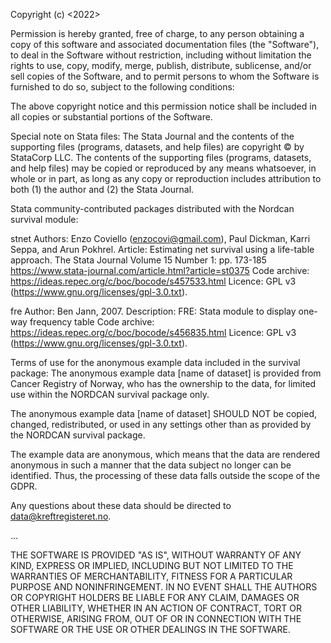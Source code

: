Copyright (c) <2022> <NORDCAN>

Permission is hereby granted, free of charge, to any person obtaining
a copy of this software and associated documentation files (the
"Software"), to deal in the Software without restriction, including
without limitation the rights to use, copy, modify, merge, publish,
distribute, sublicense, and/or sell copies of the Software, and to
permit persons to whom the Software is furnished to do so, subject to
the following conditions:

The above copyright notice and this permission notice shall be
included in all copies or substantial portions of the Software.

Special note on Stata files:
The Stata Journal and the contents of the supporting files 
(programs, datasets, and help files) are copyright © by StataCorp LLC. 
The contents of the supporting files (programs, datasets, and help files) 
may be copied or reproduced by any means whatsoever, in whole or in part, 
as long as any copy or reproduction includes attribution to both (1) the author and 
(2) the Stata Journal.

Stata community-contributed packages distributed with the Nordcan survival module:

stnet
Authors: Enzo Coviello (enzocovi@gmail.com), Paul Dickman, Karri Seppa, and Arun Pokhrel.
Article: Estimating net survival using a life-table approach. The Stata Journal Volume 15 Number 1: pp. 173-185 https://www.stata-journal.com/article.html?article=st0375
Code archive: https://ideas.repec.org/c/boc/bocode/s457533.html
Licence: GPL v3 (https://www.gnu.org/licenses/gpl-3.0.txt).

fre
Author: Ben Jann, 2007.
Description: FRE: Stata module to display one-way frequency table
Code archive: https://ideas.repec.org/c/boc/bocode/s456835.html
Licence: GPL v3 (https://www.gnu.org/licenses/gpl-3.0.txt).

Terms of use for the anonymous example data included in the survival package:
The anonymous example data [name of dataset] is provided from Cancer Registry of Norway, who has the ownership to the data, 
for limited use within the NORDCAN survival package only.

The anonymous example data [name of dataset] SHOULD NOT be copied, changed, redistributed, 
or used in any settings other than as provided by the NORDCAN survival package.

The example data are anonymous, which means that the data are rendered anonymous in such a manner that the data subject no longer can be identified. 
Thus, the processing of these data falls outside the scope of the GDPR.

Any questions about these data should be directed to data@kreftregisteret.no. 

...

THE SOFTWARE IS PROVIDED "AS IS", WITHOUT WARRANTY OF ANY KIND,
EXPRESS OR IMPLIED, INCLUDING BUT NOT LIMITED TO THE WARRANTIES OF
MERCHANTABILITY, FITNESS FOR A PARTICULAR PURPOSE AND NONINFRINGEMENT.
IN NO EVENT SHALL THE AUTHORS OR COPYRIGHT HOLDERS BE LIABLE FOR ANY
CLAIM, DAMAGES OR OTHER LIABILITY, WHETHER IN AN ACTION OF CONTRACT,
TORT OR OTHERWISE, ARISING FROM, OUT OF OR IN CONNECTION WITH THE
SOFTWARE OR THE USE OR OTHER DEALINGS IN THE SOFTWARE.
